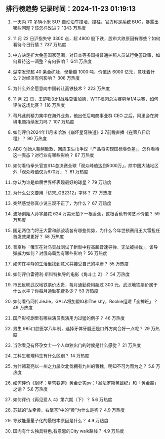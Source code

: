 
## 排行榜趋势 记录时间：2024-11-23 01:19:13
  
  1. 一天内 70 多辆小米 SU7 自动泊车撞墙、撞柱，官方称是系统 BUG，暴露出哪些问题？该怎样改进？ 1343 万热度
    
  2. 11 月 22 日沪指失守 3300 点，超 4900 股下跌，股市大跌原因有哪些？如何看待今日行情？ 737 万热度
    
  3. 中方决定扩大免签国家范围，对日本等多国持普通护照人员试行免签政策，如何看待这一调整？有何影响？ 641 万热度
    
  4. 湖南发现超 40 条金矿脉，储量超 1000 吨，价值达 6000 亿元，意味着什么？对经济有何影响？ 308 万热度
    
  5. 为什么外企愿意向中国转让高铁技术？ 223 万热度
    
  6. 11 月 22 日，王楚钦3比1战胜莫雷加德，WTT福冈总决赛男单1/4决赛，如何评价这场比赛？ 116 万热度
    
  7. 蒋凡此前精力集中在海外业务，他出任后电商事业群 CEO 之后，阿里会在跨境电商持续发力吗？ 107 万热度
    
  8. 如何评价2024年11月米哈游《崩坏星穹铁道》2.7前瞻直播《在第八日启程》？ 90 万热度
    
  9. ABC 创始人鞠躬致歉，回应卫生巾争议「产品将实现国标零负差」，怎样看待这一表态？对行业有哪些影响？ 87 万热度
    
  10. 如何看待拳头官宣S14总决赛全球「观众峰值达到5000万」，除中国大陆地区外「观众峰值仅为670万」？ 81 万热度
    
  11. 你认为谁是单届世界杯表现最好的球星？ 79 万热度
    
  12. 为什么公文要用「仿宋_GB2312」字体？ 77 万热度
    
  13. 突然感觉修真小说三观不正了，为什么？ 67 万热度
    
  14. 波场创始人孙宇晨花 624 万美元拍下一根香蕉，这根香蕉有何艺术价值？ 59 万热度
    
  15. 国足两位门将王大雷和颜骏凌各有哪些优势，为什么今年世预赛用王大雷担任首发效果更好？ 58 万热度
    
  16. 普京称「俄军在对乌实战测试了新型中程高超音速导弹，无法被拦截」，该导弹威力如何？对俄乌局势有哪些影响？ 56 万热度
    
  17. 如何在平静的生活里找到意义并接受自己的平庸？ 55 万热度
    
  18. 如何评价雷德利·斯科特执导的电影《角斗士 2》？ 54 万热度
    
  19. 市民反映武汉地铁票价太贵，每月通勤费用超过 300 元，武汉地铁票价属于什么水平？你每月通勤花费多少？ 53 万热度
    
  20. 如何看待网传JieJie，GALA将加盟IG和The shy，Rookie组建「全神班」？ 49 万热度
    
  21. 国产影视剧里有哪些演员表演用力过猛的例子？ 46 万热度
    
  22. 男生 985口腔医学八年制，选择牙体牙髓还是口外方向会好一点呢？ 29 万热度
    
  23. 当你看见有怀孕女士一个人单独出门的时候是什么感觉？ 21 万热度
    
  24. 工科生和理科生有什么区别？ 14 万热度
    
  25. 为什诸葛亮以一州之力屡次北伐拥有九州的曹魏，明知不可为而为之？ 5.8 万热度
    
  26. 如何评价《崩坏：星穹铁道》黄金史实pv：「翁法罗斯英雄纪」和「黄金裔」之谕？ 5.6 万热度
    
  27. 如何评价《再见爱人 4》第六期（下）？ 5.6 万热度
    
  28. 苏轼的“左牵黄，右擎苍”中的“黄”为什么是狗？ 4.9 万热度
    
  29. 导致能量量子化的最根本原因是什么？ 4.9 万热度
    
  30. 国内有什么独具特色,有意思的City walk路线？ 4.9 万热度
    